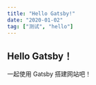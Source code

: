 ```yaml
---
title: "Hello Gatsby!"
date: "2020-01-02"
tag: ["测试", "hello"]
---
```


## Hello Gatsby！
一起使用 Gatsby 搭建网站吧！